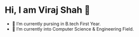 # Hi, I am Viraj Shah 👋
- 🔭 I’m currently pursing in B.tech First Year.
- 🌱 I’m currently into Computer Science & Engineering Field.

